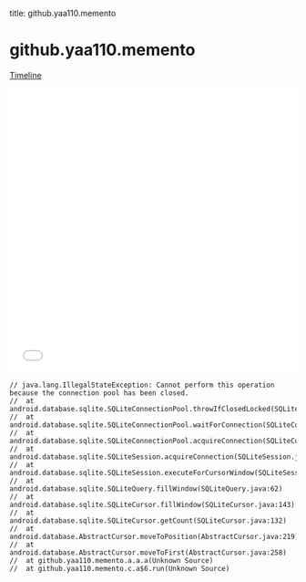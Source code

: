 title: github.yaa110.memento

# github.yaa110.memento

[Timeline](./vis-timeline.html)

<iframe src="./vis-timeline.html" width="100%" height="500px" style="border:none;"></iframe>

```
// java.lang.IllegalStateException: Cannot perform this operation because the connection pool has been closed.
// 	at android.database.sqlite.SQLiteConnectionPool.throwIfClosedLocked(SQLiteConnectionPool.java:962)
// 	at android.database.sqlite.SQLiteConnectionPool.waitForConnection(SQLiteConnectionPool.java:677)
// 	at android.database.sqlite.SQLiteConnectionPool.acquireConnection(SQLiteConnectionPool.java:348)
// 	at android.database.sqlite.SQLiteSession.acquireConnection(SQLiteSession.java:894)
// 	at android.database.sqlite.SQLiteSession.executeForCursorWindow(SQLiteSession.java:834)
// 	at android.database.sqlite.SQLiteQuery.fillWindow(SQLiteQuery.java:62)
// 	at android.database.sqlite.SQLiteCursor.fillWindow(SQLiteCursor.java:143)
// 	at android.database.sqlite.SQLiteCursor.getCount(SQLiteCursor.java:132)
// 	at android.database.AbstractCursor.moveToPosition(AbstractCursor.java:219)
// 	at android.database.AbstractCursor.moveToFirst(AbstractCursor.java:258)
// 	at github.yaa110.memento.a.a.a(Unknown Source)
// 	at github.yaa110.memento.c.a$6.run(Unknown Source)

```



